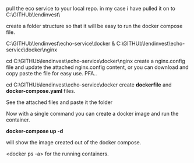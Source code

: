 pull the eco service to your local repo. in my case i have pulled it on to C:\GITHUb\lendinvest\

create a folder structure so that it will be easy to run the docker compose file.

C:\GITHUb\lendinvest\echo-service\docker & C:\GITHUb\lendinvest\echo-service\docker\nginx

cd C:\GITHUb\lendinvest\echo-service\docker\nginx
create a nginx.config file and update the attached nginx.config content, or you can download and copy paste the file for easy use. PFA..

cd C:\GITHUb\lendinvest\echo-service\docker
create **dockerfile** and **docker-compose.yaml** files.

See the attached files and paste it the folder

Now with a single command you can create a docker image and run the container.

**docker-compose up -d**

<docker images> will show the image created out of the docker compose.
  
  <docker ps -a> for the running containers.

